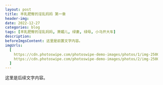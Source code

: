 ```yaml
---
layout: post
title: 丰乳肥臀的淫乱妈妈 第一章
header-img:
date: 2022-12-27
categories: blog
tags: [丰乳肥臀的淫乱妈妈, 萧媚儿, 绿妻, 绿母, 小马开大车]
description:
beforeImgsContent: 这里是前置文字内容。
imgUrls:
  [
    https://cdn.photoswipe.com/photoswipe-demo-images/photos/1/img-2500.jpg,
    https://cdn.photoswipe.com/photoswipe-demo-images/photos/2/img-2500.jpg,
  ]
---
```


这里是后续文字内容。
